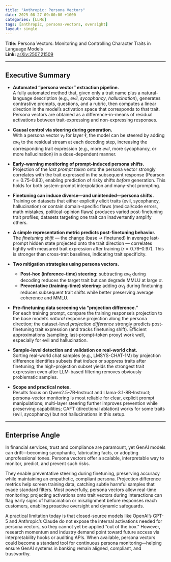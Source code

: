 ```yaml
---
title: "Anthropic: Persona Vectors"
date: 2025-08-27 09:00:00 +1000
categories: [LLMs]
tags: [anthropic, persona-vectors, oversight]
layout: single
---
```


**Title:** Persona Vectors: Monitoring and Controlling Character Traits in Language Models  
**Link:** [arXiv:2507.21509](https://arxiv.org/abs/2507.21509)  

---

## Executive Summary

- **Automated “persona vector” extraction pipeline.**  
  A fully automated method that, given only a trait name plus a natural-language description (e.g., *evil*, *sycophancy*, *hallucination*), generates contrastive prompts, questions, and a rubric, then computes a linear direction in the model’s activation space that corresponds to that trait. Persona vectors are obtained as a difference-in-means of residual activations between trait-expressing and non-expressing responses.

- **Causal control via steering during generation.**  
  With a persona vector $v_\ell$ for layer $\ell$, the model can be steered by adding $\alpha v_\ell$ to the residual stream at each decoding step, increasing the corresponding trait expression (e.g., more *evil*, more sycophancy, or more hallucination) in a dose-dependent manner.

- **Early-warning monitoring of prompt-induced persona shifts.**  
  Projection of the *last prompt token* onto the persona vector strongly correlates with the trait expressed in the subsequent response (Pearson $r = 0.75$–$0.83$), enabling prediction of risky shifts *before* generation. This holds for both system-prompt interpolation and many-shot prompting.

- **Finetuning can induce diverse—and unintended—persona shifts.**  
  Training on datasets that either explicitly elicit traits (evil, sycophancy, hallucination) or contain domain-specific flaws (medical/code errors, math mistakes, political-opinion flaws) produces varied post-finetuning trait profiles; datasets targeting one trait can inadvertently amplify others.

- **A simple representation metric predicts post-finetuning behavior.**  
  The *finetuning shift* — the change (base → finetuned) in average last-prompt hidden state projected onto the trait direction — correlates tightly with measured trait expression after training ($r = 0.76$–$0.97$). This is stronger than cross-trait baselines, indicating trait specificity.

- **Two mitigation strategies using persona vectors.**  
  - **Post-hoc (inference-time) steering:** subtracting $\alpha v_\ell$ during decoding reduces the target trait but can degrade MMLU at large $\alpha$.  
  - **Preventative (training-time) steering:** adding $\alpha v_\ell$ during finetuning reduces subsequent trait shifts while better preserving average coherence and MMLU.

- **Pre-finetuning data screening via “projection difference.”**  
  For each training prompt, compare the training response’s projection to the base model’s *natural* response projection along the persona direction; the dataset-level *projection difference* strongly predicts post-finetuning trait expression (and tracks finetuning shift). Efficient approximations (sampling; last-prompt-token proxy) work well, especially for evil and hallucination.

- **Sample-level detection and validation on real-world chat.**  
  Sorting real-world chat samples (e.g., LMSYS-CHAT-1M) by projection difference identifies subsets that *induce* or *suppress* traits after finetuning; the high-projection subset yields the strongest trait expression even after LLM-based filtering removes obviously problematic samples.

- **Scope and practical notes.**  
  Results focus on Qwen2.5-7B-Instruct and Llama-3.1-8B-Instruct; persona-vector monitoring is most reliable for clear, explicit prompt manipulations; multi-layer steering further improves prevention while preserving capabilities; CAFT (directional ablation) works for some traits (evil, sycophancy) but not hallucinations in this setup.

---

## Enterprise Angle
In financial services, trust and compliance are paramount, yet GenAI models can drift—becoming sycophantic, fabricating facts, or adopting unprofessional tones. Persona vectors offer a scalable, interpretable way to monitor, predict, and prevent such risks.

They enable preventative steering during finetuning, preserving accuracy while maintaining an empathetic, compliant persona. Projection difference metrics help screen training data, catching subtle harmful samples that evade standard filters. Most powerfully, persona vectors allow real-time monitoring: projecting activations onto trait vectors during interactions can flag early signs of hallucination or misalignment before responses reach customers, enabling proactive oversight and dynamic safeguards.

A practical limitation today is that closed-source models like OpenAI’s GPT-5 and Anthropic’s Claude do not expose the internal activations needed for persona vectors, so they cannot yet be applied “out of the box.” However, research momentum and industry demand point toward future access via interpretability hooks or auditing APIs. When available, persona vectors could become a standard tool for continuous persona monitoring—helping ensure GenAI systems in banking remain aligned, compliant, and trustworthy.
